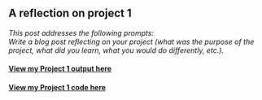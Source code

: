 ## A reflection on project 1

*This post addresses the following prompts:*  
*Write a blog post reflecting on your project (what was the purpose of the project, what did you learn, what you would do differently, etc.).* 



#### [View my Project 1 output here](https://rhencher.github.io/Final-V-Project-1.html)
#### [View my Project 1 code here](https://rhencher.github.io/Final-V-Project-1.Rmd)
